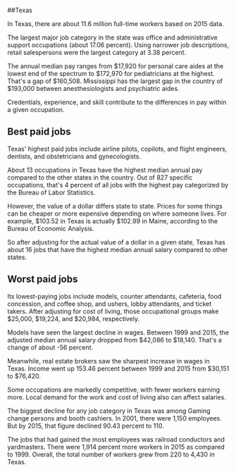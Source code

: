 

##Texas

In Texas, there are about 11.6 million full-time workers based on 2015 data.

The largest major job category in the state was <span class='occ_title_em'>office and administrative support occupations</span> (about 17.06 percent). Using narrower job descriptions, <span class='occ_title_em'>retail salespersons</span> were the largest category at 3.38 percent.
               
The annual median pay ranges from $17,920 for <span class='occ_title_em'>personal care aides</span> at the lowest end of the spectrum to  $172,970 for <span class='occ_title_em'>pediatricians</span> at the highest. That's a gap of $160,508. Mississippi has the largest gap in the country of $193,000 between <span class='occ_title_em'>anesthesiologists and psychiatric aides</span>.
          
Credentials, experience, and skill contribute to the differences in pay within a given occupation.

## Best paid jobs
Texas' highest paid jobs include <span class='occ_title_em'>airline pilots, copilots, and flight engineers, dentists</span>, and <span class='occ_title_em'>obstetricians and gynecologists</span>.
               
About 13 occupations in Texas have the highest median annual pay compared to the other states in the country. Out of 827 specific occupations, that's 4 percent of all jobs with the highest pay categorized by the Bureau of Labor Statistics.
               
However, the value of a dollar differs state to state. Prices for some things can be cheaper or more expensive depending on where someone lives. For example, $103.52 in Texas is actually $102.99 in Maine, according to the Bureau of Economic Analysis.
               
So after adjusting for the actual value of a dollar in a given state, Texas has about 16 jobs that have the highest median annual salary compared to other states.
               
## Worst paid jobs

Its lowest-paying jobs include <span class='occ_title_em'>models</span>, <span class='occ_title_em'>counter attendants, cafeteria, food concession, and coffee shop</span>, and <span class='occ_title_em'>ushers, lobby attendants, and ticket takers</span>. After adjusting for cost of living, those occupational groups make $25,000,  $19,224, and  $20,984, respectively.
               
<span class='occ_title_em'>Models</span> have seen the largest decline in wages. Between 1999 and 2015, the adjusted median annual salary dropped from $42,086 to $18,140. That's a change of about -56 percent.
               
Meanwhile, <span class='occ_title_em'>real estate brokers</span> saw the sharpest increase in wages in Texas. Income went up 153.46 percent between 1999 and 2015 from $30,151 to $76,420.

Some occupations are markedly competitive, with fewer workers earning more. Local demand for the work and cost of living also can affect salaries.

            
The biggest decline for any job category in Texas was among <span class='occ_title_em'>Gaming change persons and booth cashiers</span>. In 2001, there were 1,150 employees. But by 2015, that figure declined 90.43 percent to 110. 
               
The jobs that had gained the most employees was railroad conductors and yardmasters. There were 1,914 percent more workers in 2015 as compared to 1999. Overall, the total number of workers grew from 220 to 4,430 in Texas.
